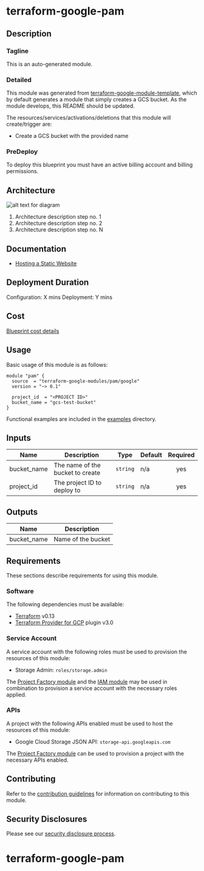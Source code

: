 # terraform-google-pam

## Description
### Tagline
This is an auto-generated module.

### Detailed
This module was generated from [terraform-google-module-template](https://github.com/terraform-google-modules/terraform-google-module-template/), which by default generates a module that simply creates a GCS bucket. As the module develops, this README should be updated.

The resources/services/activations/deletions that this module will create/trigger are:

- Create a GCS bucket with the provided name

### PreDeploy
To deploy this blueprint you must have an active billing account and billing permissions.

## Architecture
![alt text for diagram](https://www.link-to-architecture-diagram.com)
1. Architecture description step no. 1
2. Architecture description step no. 2
3. Architecture description step no. N

## Documentation
- [Hosting a Static Website](https://cloud.google.com/storage/docs/hosting-static-website)

## Deployment Duration
Configuration: X mins
Deployment: Y mins

## Cost
[Blueprint cost details](https://cloud.google.com/products/calculator?id=02fb0c45-cc29-4567-8cc6-f72ac9024add)

## Usage

Basic usage of this module is as follows:

```hcl
module "pam" {
  source  = "terraform-google-modules/pam/google"
  version = "~> 0.1"

  project_id  = "<PROJECT ID>"
  bucket_name = "gcs-test-bucket"
}
```

Functional examples are included in the
[examples](./examples/) directory.

<!-- BEGINNING OF PRE-COMMIT-TERRAFORM DOCS HOOK -->
## Inputs

| Name | Description | Type | Default | Required |
|------|-------------|------|---------|:--------:|
| bucket\_name | The name of the bucket to create | `string` | n/a | yes |
| project\_id | The project ID to deploy to | `string` | n/a | yes |

## Outputs

| Name | Description |
|------|-------------|
| bucket\_name | Name of the bucket |

<!-- END OF PRE-COMMIT-TERRAFORM DOCS HOOK -->

## Requirements

These sections describe requirements for using this module.

### Software

The following dependencies must be available:

- [Terraform][terraform] v0.13
- [Terraform Provider for GCP][terraform-provider-gcp] plugin v3.0

### Service Account

A service account with the following roles must be used to provision
the resources of this module:

- Storage Admin: `roles/storage.admin`

The [Project Factory module][project-factory-module] and the
[IAM module][iam-module] may be used in combination to provision a
service account with the necessary roles applied.

### APIs

A project with the following APIs enabled must be used to host the
resources of this module:

- Google Cloud Storage JSON API: `storage-api.googleapis.com`

The [Project Factory module][project-factory-module] can be used to
provision a project with the necessary APIs enabled.

## Contributing

Refer to the [contribution guidelines](./CONTRIBUTING.md) for
information on contributing to this module.

[iam-module]: https://registry.terraform.io/modules/terraform-google-modules/iam/google
[project-factory-module]: https://registry.terraform.io/modules/terraform-google-modules/project-factory/google
[terraform-provider-gcp]: https://www.terraform.io/docs/providers/google/index.html
[terraform]: https://www.terraform.io/downloads.html

## Security Disclosures

Please see our [security disclosure process](./SECURITY.md).
# terraform-google-pam
